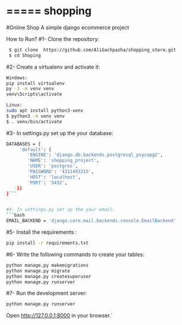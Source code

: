 =====
shopping
=====
#Online Shop
A simple django ecommerce project

How to Run?
#1- Clone the repository:
```bash
 $ git clone  https://github.com/AliGachpazha/shopping_store.git
 $ cd Shoping
```

#2- Create a virtualenv and activate it:
```bash
Windows:
pip install virtualenv
py -3 -m venv venv
venv\Scripts\activate
```
```bash
Linux:
sudo apt install python3-venv
$ python3 -m venv venv
$ . venv/bin/activate
```
#3- In settings.py set up the your database:
```bash
DATABASES = {  
	 'default': {
        'ENGINE': 'django.db.backends.postgresql_psycopg2',
        'NAME': 'shopping_project',
        'USER': 'postgres',
        'PASSWORD': '4311493215',
        'HOST': 'localhost',
        'PORT': '5432',
    }}
}```


#4- In settings.py set up the your email:
```bash
EMAIL_BACKEND = 'django.core.mail.backends.console.EmailBackend'
```


#5- Install the requirements :
```bash
pip install -r requirements.txt
```
#6- Write the following commands to create your tables:
```bash
python manage.py makemigrations
python manage.py migrate
python manage.py createsuperuser
python manage.py runserver
```
#7- Run the development server:
```bash
python manage.py runserver
```
Open http://127.0.0.1:8000 in your browser.`